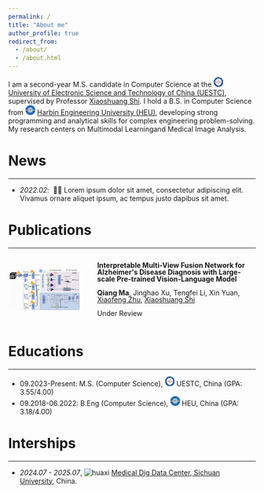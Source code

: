 ```yaml
---
permalink: /
title: "About me"
author_profile: true
redirect_from: 
  - /about/
  - /about.html
---
```


I am a second-year M.S. candidate in Computer Science at the <img src="/files/UESTC.png" alt="UESTC" width="20" height="20"> [University of Electronic Science and Technology of China (UESTC)](https://www.uestc.edu.cn/), supervised by Professor [Xiaoshuang Shi](https://scholar.google.com/citations?user=BWGQt3YAAAAJ&hl=en). ​I hold a B.S. in Computer Science from <img src="/files/HEU.png" alt="HEU" width="20" height="20"> [Harbin Engineering University (HEU)](http://www.hrbeu.edu.cn/), developing​ strong ​programming​ and ​analytical skills for complex engineering problem-solving. My research ​centers on Multimodal Learning​ and ​Medical Image Analysis.

# News
------
- *2022.02*: &nbsp;🎉🎉 Lorem ipsum dolor sit amet, consectetur adipiscing elit. Vivamus ornare aliquet ipsum, ac tempus justo dapibus sit amet. 

# Publications
------
<div style="display: flex; align-items: center; margin-bottom: 30px;">
  <!-- <video controls autoplay width="30%" style="margin-right: 30px;">
    <source src="../images/infnerf.mp4" type="video/mp4">
  </video> -->
  <img src="../images/BIBM-2025.png" alt="" width="30%" style="margin-right: 30px;"/>
    <div style="line-height: 1;">
        <p><strong>Interpretable Multi-View Fusion Network for Alzheimer's Disease Diagnosis with Large-scale Pre-trained Vision-Language Model</strong></p>
        <p><strong>Qiang Ma</strong>, Jinghao Xu, Tengfei Li, Xin Yuan, <a href="https://scholar.google.com/citations?user=-bk1CrcAAAAJ&hl=en">Xiaofeng Zhu</a>, <a href="https://scholar.google.com/citations?user=BWGQt3YAAAAJ&hl=en">Xiaoshuang Shi</a></p>
      <p> Under Review </p>
<!--         <p>IEEE International Conference on Bioinformatics and Biomedicine (BIBM), 2025.</p> -->
<!--         <p>[<a href="https://arxiv.org/pdf/2503.19307">Paper</a>] [<a href="https://github.com/alexmqth">Code</a>]</p> -->
    </div>
</div>

# Educations
------
- 09.2023-Present: M.S. (Computer Science), <img src="/files/UESTC.png" alt="UESTC" width="20" height="20"> UESTC, China (GPA: 3.55/4.00)
- 09.2018-06.2022: B.Eng (Computer Science), <img src="/files/HEU.png" alt="HEU" width="20" height="20"> HEU, China (GPA: 3.18/4.00)

# Interships
------
- *2024.07 - 2025.07*, <img src="/files/huaxi.ico" alt="huaxi" width="20" height="20"> [Medical Dig Data Center, Sichuan University](https://www.wchscu.cn/dsj/index.html), China.

